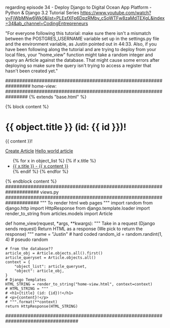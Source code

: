 regarding episode 34 - Deploy Django to Digital Ocean App Platform - Python & Django 3.2 Tutorial Series
https://www.youtube.com/watch?v=FjWbMNw6Wk0&list=PLEsfXFp6DpzRMby_cSoWTFw8zaMdTEXgL&index=34&ab_channel=CodingEntrepreneurs

"For everyone following this tutorial: make sure there isn't a mismatch between the POSTGRES_USERNAME variable set up in the settings.py file and the environment variable, as Justin pointed out in 44:33. Also, if you have been following along the tutorial and are trying to deploy from your local files, your "home_view" function might take a random integer and query an Article against the database. That might cause some errors after deploying so make sure the query isn't trying to access a register that hasn't been created yet."

#################################################################
home-view:
################################################################
{% extends "base.html" %}

{% block content %}
<h1>{{ object.title }} (id: {{ id }})!</h1>
<p>{{ content }}!</p>

<a href='{% url "articles:create" %}'>Create Article</a>
<a href='{% url "articles:detail" slug="hello-world" %}'>Hello world article</a>
<ul>
    {% for x in object_list %}
        {% if x.title %}
            <li><a href='{{ x.get_absolute_url }}'>{{ x.title }} - {{ x.content }}</a></li>
        {% endif %}
    {% endfor %}
</ul>

{% endblock content %}
####################################################################
views.py
####################################################################
"""
To render html web pages
"""
import random
from django.http import HttpResponse
from django.template.loader import render_to_string
from articles.models import Article

def home_view(request, *args, **kwargs):
    """
    Take in a request (Django sends request)
    Return HTML as a response (We pick to return the response)
    """
    name = "Justin" # hard coded
    random_id = random.randint(1, 4) # pseudo random
    
    # from the database??
    article_obj = Article.objects.all().first()
    article_queryset = Article.objects.all()
    context = {
        "object_list": article_queryset,
        "object": article_obj,
    }
    # Django Templates
    HTML_STRING = render_to_string("home-view.html", context=context)
    # HTML_STRING = """
    # <h1>{title} (id: {id})!</h1>
    # <p>{content}!</p>
    # """.format(**context)
    return HttpResponse(HTML_STRING)
##################################################################################